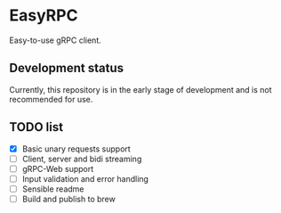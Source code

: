 # EasyRPC

Easy-to-use gRPC client.

## Development status

Currently, this repository is in the early stage of development and is not recommended for use.

## TODO list

- [x] Basic unary requests support
- [ ] Client, server and bidi streaming
- [ ] gRPC-Web support
- [ ] Input validation and error handling
- [ ] Sensible readme
- [ ] Build and publish to brew
